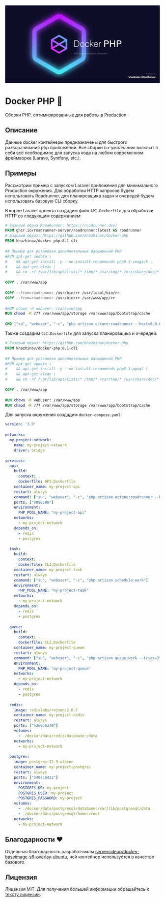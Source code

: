 
<p align="center"><img src="/art/header.png" alt="Social Card of Docker PHP"></p>

# Docker PHP 🐋

Сборки PHP, оптимизированные для работы в Production

## Описание

Данные docker контейнеры предназначены для быстрого разворачивания php приложений. Все сборки по-умолчанию включат в себя всё необходимое для запуска кода на любом современном фреймворке (Larave, Symfony, etc.).

## Примеры

Рассмотрим пример с запуском Laravel приложения для минимального Production окружения. Для обработки HTTP запросов будем использовать Roadrunner, для планировщика задач и очередей будем использовать базовую CLI сборку.

В корне Laravel проекта создадим файл ```API.Dockerfile``` для обработки HTTP со следующим содержанием:

```dockerfile
# Базовый образ RouaRunner: https://roadrunner.dev/
FROM ghcr.io/roadrunner-server/roadrunner:latest AS roadrunner
# Базовый образ: https://github.com/khazhinov/docker-php
FROM khazhinov/docker-php:8.1-cli

## Пример для установки дополнительных расширений PHP
#RUN apt-get update \
#    && apt-get install -y --no-install-recommends php8.1-imagick \
#    && apt-get clean \
#    && rm -rf /var/lib/apt/lists/* /tmp/* /var/tmp/* /usr/share/doc/*

COPY . /var/www/app

COPY --from=roadrunner /usr/bin/rr /usr/local/bin/rr
COPY --from=roadrunner /usr/bin/rr /var/www/app/rr

#RUN chown -R webuser: /var/www/app
RUN chmod -R 777 /var/www/app/storage /var/www/app/bootstrap/cache

CMD ["su", "webuser", "-c", "php artisan octane:roadrunner --host=0.0.0.0 --port=80 --rpc-port=6001 --rr-config=.rr.api.yaml"]
```

Также создадим ```CLI.Dockerfile``` для запуска планировщика и очередей:

```dockerfile
# Базовый образ: https://github.com/khazhinov/docker-php
FROM khazhinov/docker-php:8.1-cli

## Пример для установки дополнительных расширений PHP
#RUN apt-get update \
#    && apt-get install -y --no-install-recommends php8.1-pgsql \
#    && apt-get clean \
#    && rm -rf /var/lib/apt/lists/* /tmp/* /var/tmp/* /usr/share/doc/*

COPY . /var/www/app

RUN chown -R webuser: /var/www/app
RUN chmod -R 777 /var/www/app/storage /var/www/app/bootstrap/cache

```

Для запуска окружения создадим ```docker-compose.yaml```:

```yaml
version: '3.9'

networks:
  my-project-network:
    name: my-project-network
    driver: bridge

services:
  api:
    build:
      context: .
      dockerfile: API.Dockerfile
    container_name: my-project-api
    restart: always
    command: ["su", "webuser", "-c", "php artisan octane:roadrunner --host=0.0.0.0 --port=80 --rpc-port=6001 --rr-config=.rr.api.yaml"]
    ports: ["8990:80"]
    environment:
      PHP_POOL_NAME: "my-project-api"
    networks:
      - my-project-network
    depends_on:
      - redis
      - postgres

  task:
    build:
      context: .
      dockerfile: CLI.Dockerfile
    container_name: my-project-task
    restart: always
    command: ["su", "webuser", "-c", "php artisan schedule:work"]
    environment:
      PHP_POOL_NAME: "my-project-task"
    networks:
      - my-project-network
    depends_on:
      - redis
      - postgres

  queue:
    build:
      context: .
      dockerfile: CLI.Dockerfile
    container_name: my-project-queue
    restart: always
    command: ["su", "webuser", "-c", "php artisan queue:work --tries=3"]
    environment:
      PHP_POOL_NAME: "my-project-queue"
    networks:
      - my-project-network
    depends_on:
      - redis
      - postgres

  redis:
    image: redislabs/rejson:2.0.7
    container_name: my-project-redis
    restart: always
    ports: ["6369:6379"]
    volumes:
      - ./docker/data/redis/database:/data
    networks:
      - my-project-network

  postgres:
    image: postgres:12.9-alpine
    container_name: my-project-postgres
    restart: always
    ports: ["5492:5432"]
    environment:
      POSTGRES_DB: my-project
      POSTGRES_USER: my-project
      POSTGRES_PASSWORD: my-project
    volumes:
      - ./docker/data/postgresql/database:/var/lib/postgresql/data
      - ./docker/data/postgresql/home:/root
    networks:
      - my-project-network
```

## Благодарности ❤️

Отдельная благодарность разработчикам [serversideup/docker-baseimage-s6-overlay-ubuntu](https://github.com/serversideup/docker-baseimage-s6-overlay-ubuntu), чей контейнер используется в качестве базового.

## Лицензия

Лицензия MIT. Для получения большей информации обращайтесь к [тексту лицензии](LICENSE.md).
